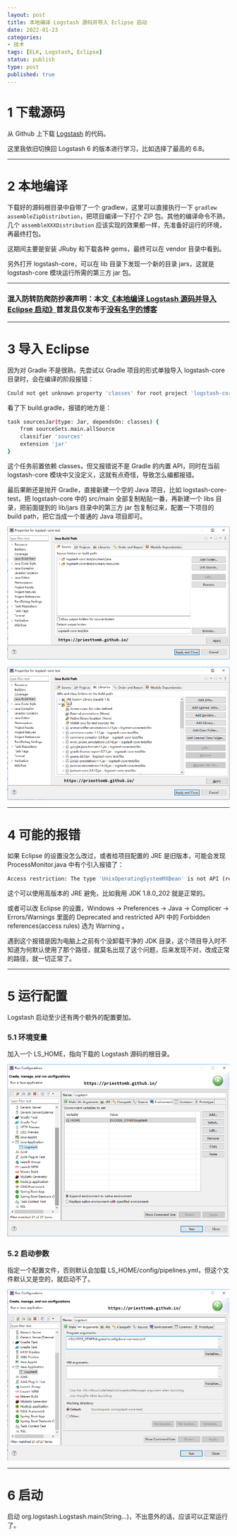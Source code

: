 ```yaml
---
layout: post
title: 本地编译 Logstash 源码并导入 Eclipse 启动
date: 2022-01-23
categories:
- 技术
tags: [ELK, Logstash, Eclipse]
status: publish
type: post
published: true
---
```


# 1 下载源码

从 Github 上下载 [Logstash](https://github.com/elastic/logstash) 的代码。

这里我依旧切换回 Logstash 6 的版本进行学习，比如选择了最高的 6.8。

---

# 2 本地编译

下载好的源码根目录中自带了一个 gradlew，这里可以直接执行一下 `gradlew assembleZipDistribution`，把项目编译一下打个 ZIP 包。其他的编译命令不熟，几个 `assembleXXXDistribution` 应该实现的效果都一样，先准备好运行的环境，再最终打包。

这期间主要是安装 JRuby 和下载各种 gems，最终可以在 vendor 目录中看到。

另外打开 logstash-core，可以在 lib 目录下发现一个新的目录 jars，这就是 logstash-core 模块运行所需的第三方 jar 包。

---

<h3>混入防转防爬防抄袭声明：本文<a href="https://priesttomb.github.io/%E6%8A%80%E6%9C%AF/2022/01/23/run-logstash-source-code-by-using-eclipse/">《本地编译 Logstash 源码并导入 Eclipse 启动》</a>首发且仅发布于<a href="https://priesttomb.github.io/">没有名字的博客</a></h3>

---

# 3 导入 Eclipse

因为对 Gradle 不是很熟，先尝试以 Gradle 项目的形式单独导入 logstash-core 目录时，会在编译的阶段报错：

```bash
Could not get unknown property 'classes' for root project 'logstash-core' of type org.gradle.api.Project.
```

看了下 build.gradle，报错的地方是：

```bash
task sourcesJar(type: Jar, dependsOn: classes) {
    from sourceSets.main.allSource
    classifier 'sources'
    extension 'jar'
}
```

这个任务前置依赖 classes，但又报错说不是 Gradle 的内置 API，同时在当前 logstash-core 模块中又没定义，这就有点奇怪，导致怎么编都报错。

最后果断还是抛开 Gradle，直接新建一个空的 Java 项目，比如 logstash-core-test，把 logstash-core 中的 src/main 全部复制粘贴一番，再新建一个 libs 目录，把前面提到的 lib/jars 目录中的第三方 jar 包复制过来，配置一下项目的 build path，把它当成一个普通的 Java 项目即可。

![src.main.png](/images/blog_img/20220123/src.main.png)

![libs.png](/images/blog_img/20220123/libs.png)

---

# 4 可能的报错

如果 Eclipse 的设置没怎么改过，或者给项目配置的 JRE 是旧版本，可能会发现 ProcessMonitor.java 中有个引入报错了：

```bash
Access restriction: The type 'UnixOperatingSystemMXBean' is not API (restriction on required library 'xxx\jre\lib\rt.jar')
```

这个可以使用高版本的 JRE 避免，比如我用 JDK 1.8.0_202 就是正常的。

或者可以改 Eclipse 的设置，Windows -> Preferences -> Java -> Complicer -> Errors/Warnings 里面的 Deprecated and restricted API 中的 Forbidden references(access rules) 选为 Warning 。

遇到这个报错是因为电脑上之前有个没卸载干净的 JDK 目录，这个项目导入时不知道为何默认使用了那个路径，就莫名出现了这个问题，后来发现不对，改成正常的路径，就一切正常了。

---

# 5 运行配置

Logstash 启动至少还有两个额外的配置要加。

### 5.1 环境变量

加入一个 LS_HOME，指向下载的 Logstash 源码的根目录。

![ls_home.png](/images/blog_img/20220123/ls_home.png)

### 5.2 启动参数

指定一个配置文件，否则默认会加载 LS_HOME/config/pipelines.yml，但这个文件默认又是空的，就启动不了。

![args.png](/images/blog_img/20220123/args.png)

---

# 6 启动

启动 org.logstash.Logstash.main(String...)，不出意外的话，应该可以正常运行了。
